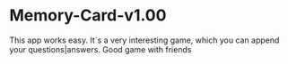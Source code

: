 # Memory-Card-v1.00
This app works easy. It`s a very interesting game, which you can append your questions|answers. Good game with friends

